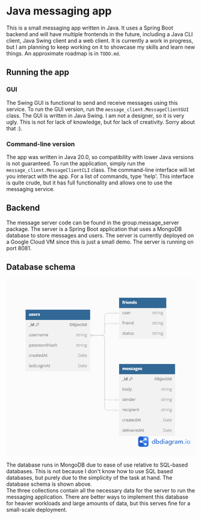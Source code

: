 # Java messaging app

This is a small messaging app written in Java. It uses a Spring Boot backend and will have multiple frontends in the future, including a Java CLI client, Java Swing client and a web client.
It is currently a work in progress, but I am planning to keep working on it to showcase my skills and learn new things. An approximate roadmap is in ```TODO.md```. 

## Running the app

### GUI
The Swing GUI is functional to send and receive messages using this service. To run the GUI version, run the ```message_client.MessageClientGUI``` class. The GUI is written in Java Swing. I am not a designer, so it is very ugly. This is not for lack of knowledge, but for lack of creativity. Sorry about that :). 

### Command-line version
The app was written in Java 20.0, so compatibility with lower Java versions is not guaranteed. To run the application, simply run the ```message_client.MessageClientCLI``` class. The command-line interface will let you interact with the app. For a list of commands, type 'help'. 
This interface is quite crude, but it has full functionality and allows one to use the messaging service. 

## Backend
The message server code can be found in the group.message_server package. The server is a Spring Boot application that uses a MongoDB database to store messages and users. The server is currently deployed on a Google Cloud VM since this is just a small demo. The server is running on port 8081.

## Database schema
![Database schema](db_diagram.png)

The database runs in MongoDB due to ease of use relative to SQL-based databases. This is not because I don't know how to use SQL based databases, but purely due to the simplicity of the task at hand. The database schema is shown above.  
The three collections contain all the necessary data for the server to run the messaging application. There are better ways to implement this database for heavier workloads and large amounts of data, but this serves fine for a small-scale deployment. 